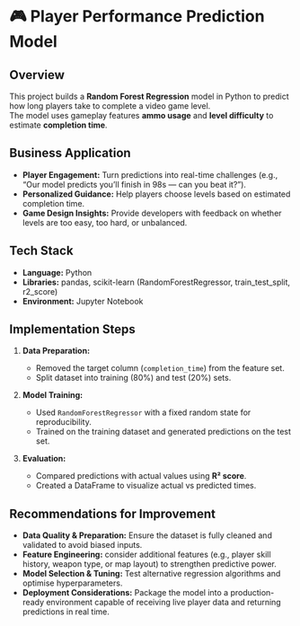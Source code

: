 # 🎮 Player Performance Prediction Model

## Overview  
This project builds a **Random Forest Regression** model in Python to predict how long players take to complete a video game level.  
The model uses gameplay features **ammo usage** and **level difficulty** to estimate **completion time**.  

## Business Application  
- **Player Engagement:** Turn predictions into real-time challenges (e.g., “Our model predicts you’ll finish in 98s — can you beat it?”).  
- **Personalized Guidance:** Help players choose levels based on estimated completion time.  
- **Game Design Insights:** Provide developers with feedback on whether levels are too easy, too hard, or unbalanced.  

## Tech Stack  
- **Language:** Python  
- **Libraries:** pandas, scikit-learn (RandomForestRegressor, train_test_split, r2_score)  
- **Environment:** Jupyter Notebook  

## Implementation Steps  
1. **Data Preparation:**  
   - Removed the target column (`completion_time`) from the feature set.  
   - Split dataset into training (80%) and test (20%) sets.  

2. **Model Training:**  
   - Used `RandomForestRegressor` with a fixed random state for reproducibility.  
   - Trained on the training dataset and generated predictions on the test set.  

3. **Evaluation:**  
   - Compared predictions with actual values using **R² score**.  
   - Created a DataFrame to visualize actual vs predicted times.  

## Recommendations for Improvement  
- **Data Quality & Preparation:** Ensure the dataset is fully cleaned and validated to avoid biased inputs.
- **Feature Engineering:** consider additional features (e.g., player skill history, weapon type, or map layout) to strengthen predictive power.
- **Model Selection & Tuning:** Test alternative regression algorithms and optimise hyperparameters.
- **Deployment Considerations:** Package the model into a production-ready environment capable of receiving live player data and returning predictions in real time.

